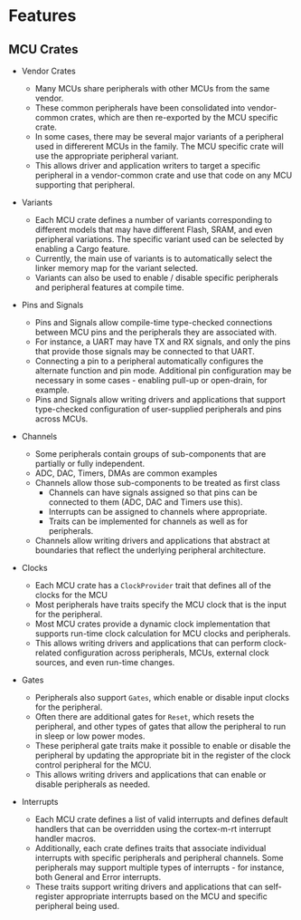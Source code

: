 # Features

## MCU Crates

- Vendor Crates
   - Many MCUs share peripherals with other MCUs from the same vendor. 
   - These common peripherals have been consolidated into vendor-common crates,
   which are then re-exported by the MCU specific crate.
   - In some cases, there may be several major variants of a peripheral used
   in differerent MCUs in the family. The MCU specific crate will use the appropriate peripheral
   variant.
   - This allows driver and application writers to target a specific peripheral in a
   vendor-common crate and use that code on any MCU supporting that peripheral.

- Variants
   - Each MCU crate defines a number of variants corresponding to different models that
   may have different Flash, SRAM, and even peripheral variations. The specific variant
   used can be selected by enabling a Cargo feature.
   - Currently, the main use of variants is to automatically select the linker memory
   map for the variant selected.
   - Variants can also be used to enable / disable specific peripherals and peripheral features
   at compile time.

- Pins and Signals
   - Pins and Signals allow compile-time type-checked connections between MCU pins and the peripherals they are
   associated with.
   - For instance, a UART may have TX and RX signals, and only the pins that provide those signals may be connected to
   that UART.
   - Connecting a pin to a peripheral automatically configures the alternate function and pin mode. Additional
   pin configuration may be necessary in some cases - enabling pull-up or open-drain, for example.
   - Pins and Signals allow writing drivers and applications that support type-checked configuration of user-supplied
   peripherals and pins across MCUs.

- Channels
   - Some peripherals contain groups of sub-components that are partially or fully independent.
   - ADC, DAC, Timers, DMAs are common examples
   - Channels allow those sub-components to be treated as first class
       - Channels can have signals assigned so that pins can be connected to them (ADC, DAC and Timers use this).
       - Interrupts can be assigned to channels where appropriate.
       - Traits can be implemented for channels as well as for peripherals.
   - Channels allow writing drivers and applications that abstract at boundaries that reflect the underlying
   peripheral architecture.

- Clocks 
   - Each MCU crate has a `ClockProvider` trait that defines all of the clocks for the MCU
   - Most peripherals have traits specify the MCU clock that is the input for the peripheral.
   - Most MCU crates provide a dynamic clock implementation that supports run-time clock calculation
   for MCU clocks and peripherals.
   - This allows writing drivers and applications that can perform clock-related configuration
   across peripherals, MCUs, external clock sources, and even run-time changes.

- Gates
   - Peripherals also support `Gates`, which enable or disable input clocks for the peripheral.
   - Often there are additional gates for `Reset`, which resets the peripheral, and other types of
   gates that allow the peripheral to run in sleep or low power modes.
   - These peripheral gate traits make it possible to enable or disable the peripheral by updating the
   appropriate bit in the register of the clock control peripheral for the MCU.
   - This allows writing drivers and applications that can enable or disable peripherals as needed.

- Interrupts
   - Each MCU crate defines a list of valid interrupts and defines default handlers that can be overridden
   using the cortex-m-rt interrupt handler macros.
   - Additionally, each crate defines traits that associate individual interrupts with specific peripherals
   and peripheral channels. Some peripherals may support multiple types of interrupts - for instance, both
   General and Error interrupts.
   - These traits support writing drivers and applications that can self-register appropriate interrupts based
   on the MCU and specific peripheral being used.